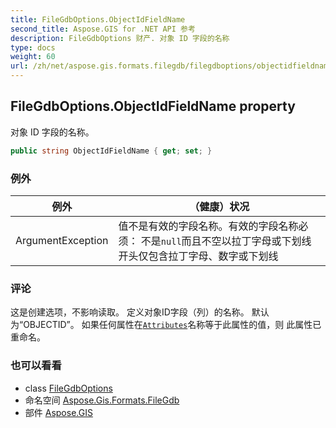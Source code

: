 ```yaml
---
title: FileGdbOptions.ObjectIdFieldName
second_title: Aspose.GIS for .NET API 参考
description: FileGdbOptions 财产. 对象 ID 字段的名称
type: docs
weight: 60
url: /zh/net/aspose.gis.formats.filegdb/filegdboptions/objectidfieldname/
---
```

## FileGdbOptions.ObjectIdFieldName property

对象 ID 字段的名称。

```csharp
public string ObjectIdFieldName { get; set; }
```

### 例外

| 例外 | （健康）状况 |
| --- | --- |
| ArgumentException | 值不是有效的字段名称。有效的字段名称必须： 不是`null`而且不空以拉丁字母或下划线开头仅包含拉丁字母、数字或下划线 |

### 评论

这是创建选项，不影响读取。 定义对象ID字段（列）的名称。 默认为“OBJECTID”。 如果任何属性在[`Attributes`](../../../aspose.gis/vectorlayer/attributes/)名称等于此属性的值，则 此属性已重命名。

### 也可以看看

* class [FileGdbOptions](../)
* 命名空间 [Aspose.Gis.Formats.FileGdb](../../filegdboptions/)
* 部件 [Aspose.GIS](../../../)


